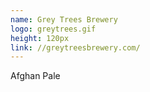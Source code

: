 ```yaml
---
name: Grey Trees Brewery
logo: greytrees.gif
height: 120px
link: //greytreesbrewery.com/
---
```

<ul style="list-style-type:none; margin:0; padding:0;">
  <li>Afghan Pale</li>
</ul>

